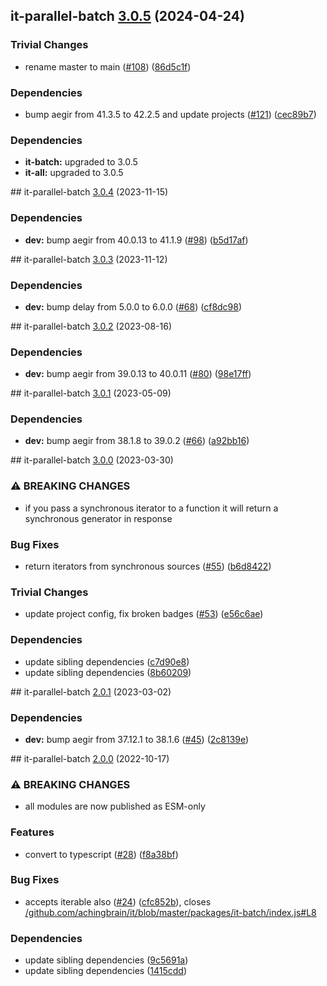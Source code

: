 ## it-parallel-batch [3.0.5](https://github.com/achingbrain/it/compare/it-parallel-batch-v3.0.4...it-parallel-batch-3.0.5) (2024-04-24)


### Trivial Changes

* rename master to main ([#108](https://github.com/achingbrain/it/issues/108)) ([86d5c1f](https://github.com/achingbrain/it/commit/86d5c1f2082c79a49ef1e75511abfa7e647fd7b9))


### Dependencies

* bump aegir from 41.3.5 to 42.2.5 and update projects ([#121](https://github.com/achingbrain/it/issues/121)) ([cec89b7](https://github.com/achingbrain/it/commit/cec89b7c790bea695b053e3b6b3c255655def1cd))



### Dependencies

* **it-batch:** upgraded to 3.0.5
* **it-all:** upgraded to 3.0.5

## it-parallel-batch [3.0.4](https://github.com/achingbrain/it/compare/it-parallel-batch-v3.0.3...it-parallel-batch-v3.0.4) (2023-11-15)


### Dependencies

* **dev:** bump aegir from 40.0.13 to 41.1.9 ([#98](https://github.com/achingbrain/it/issues/98)) ([b5d17af](https://github.com/achingbrain/it/commit/b5d17af750dfa2191423dcf06f37b06e5a866ec8))

## it-parallel-batch [3.0.3](https://github.com/achingbrain/it/compare/it-parallel-batch-v3.0.2...it-parallel-batch-v3.0.3) (2023-11-12)


### Dependencies

* **dev:** bump delay from 5.0.0 to 6.0.0 ([#68](https://github.com/achingbrain/it/issues/68)) ([cf8dc98](https://github.com/achingbrain/it/commit/cf8dc98bc22c9baf22a3620d08c04db6b3f99f6a))

## it-parallel-batch [3.0.2](https://github.com/achingbrain/it/compare/it-parallel-batch-v3.0.1...it-parallel-batch-v3.0.2) (2023-08-16)


### Dependencies

* **dev:** bump aegir from 39.0.13 to 40.0.11 ([#80](https://github.com/achingbrain/it/issues/80)) ([98e17ff](https://github.com/achingbrain/it/commit/98e17ff5f108fce177d98a56c201533a415623e4))

## it-parallel-batch [3.0.1](https://github.com/achingbrain/it/compare/it-parallel-batch-v3.0.0...it-parallel-batch-v3.0.1) (2023-05-09)


### Dependencies

* **dev:** bump aegir from 38.1.8 to 39.0.2 ([#66](https://github.com/achingbrain/it/issues/66)) ([a92bb16](https://github.com/achingbrain/it/commit/a92bb1690e8d584292e37c878d40f437036721a7))

## it-parallel-batch [3.0.0](https://github.com/achingbrain/it/compare/it-parallel-batch-v2.0.1...it-parallel-batch-v3.0.0) (2023-03-30)


### ⚠ BREAKING CHANGES

* if you pass a synchronous iterator to a function it will return a synchronous generator in response

### Bug Fixes

* return iterators from synchronous sources ([#55](https://github.com/achingbrain/it/issues/55)) ([b6d8422](https://github.com/achingbrain/it/commit/b6d84222eb8e6d8c8956810d0e2ec1f065909742))


### Trivial Changes

* update project config, fix broken badges ([#53](https://github.com/achingbrain/it/issues/53)) ([e56c6ae](https://github.com/achingbrain/it/commit/e56c6ae9a0a766b5eab77040e92b2e034ce52d2e))


### Dependencies

* update sibling dependencies ([c7d90e8](https://github.com/achingbrain/it/commit/c7d90e85e15495959991eff8aaad5964cf874d91))
* update sibling dependencies ([8b60209](https://github.com/achingbrain/it/commit/8b60209d429e282f8d5e5218ee2019ae7153585b))

## it-parallel-batch [2.0.1](https://github.com/achingbrain/it/compare/it-parallel-batch-v2.0.0...it-parallel-batch-v2.0.1) (2023-03-02)


### Dependencies

* **dev:** bump aegir from 37.12.1 to 38.1.6 ([#45](https://github.com/achingbrain/it/issues/45)) ([2c8139e](https://github.com/achingbrain/it/commit/2c8139ef060efa72c386aa3863e6c575f6f199e5))

## it-parallel-batch [2.0.0](https://github.com/achingbrain/it/compare/it-parallel-batch-v1.0.10...it-parallel-batch-v2.0.0) (2022-10-17)


### ⚠ BREAKING CHANGES

* all modules are now published as ESM-only

### Features

* convert to typescript ([#28](https://github.com/achingbrain/it/issues/28)) ([f8a38bf](https://github.com/achingbrain/it/commit/f8a38bfb1b902e8101f1077eb33c3cea49819464))


### Bug Fixes

* accepts iterable also ([#24](https://github.com/achingbrain/it/issues/24)) ([cfc852b](https://github.com/achingbrain/it/commit/cfc852b428fb0c9ddf3bfbaad26c276b197779f0)), closes [/github.com/achingbrain/it/blob/master/packages/it-batch/index.js#L8](https://github.com/achingbrain//github.com/achingbrain/it/blob/master/packages/it-batch/index.js/issues/L8)


### Dependencies

* update sibling dependencies ([9c5691a](https://github.com/achingbrain/it/commit/9c5691a131a7d66cfb86757132071bc96dcc8d62))
* update sibling dependencies ([1415cdd](https://github.com/achingbrain/it/commit/1415cdd019f32c08b1024e60bf3816619e361938))
